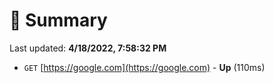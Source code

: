 # 📖 Summary
Last updated: **4/18/2022, 7:58:32 PM**

- `GET` [https://google.com](https://google.com) - **Up** (110ms)
